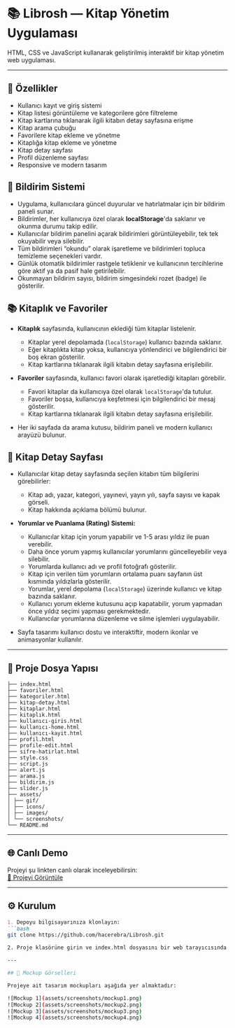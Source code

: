 # 📚 Librosh — Kitap Yönetim Uygulaması
HTML, CSS ve JavaScript kullanarak geliştirilmiş interaktif bir kitap yönetim web uygulaması.

---

## 🚀 Özellikler
- Kullanıcı kayıt ve giriş sistemi
- Kitap listesi görüntüleme ve kategorilere göre filtreleme
- Kitap kartlarına tıklanarak ilgili kitabın detay sayfasına erişme
- Kitap arama çubuğu
- Favorilere kitap ekleme ve yönetme
- Kitaplığa kitap ekleme ve yönetme
- Kitap detay sayfası
- Profil düzenleme sayfası
- Responsive ve modern tasarım

## 🔔 Bildirim Sistemi
- Uygulama, kullanıcılara güncel duyurular ve hatırlatmalar için bir bildirim paneli sunar.
- Bildirimler, her kullanıcıya özel olarak **localStorage**'da saklanır ve okunma durumu takip edilir.
- Kullanıcılar bildirim panelini açarak bildirimleri görüntüleyebilir, tek tek okuyabilir veya silebilir.
- Tüm bildirimleri “okundu” olarak işaretleme ve bildirimleri topluca temizleme seçenekleri vardır.
- Günlük otomatik bildirimler rastgele tetiklenir ve kullanıcının tercihlerine göre aktif ya da pasif hale getirilebilir.
- Okunmayan bildirim sayısı, bildirim simgesindeki rozet (badge) ile gösterilir.

## 📚 Kitaplık ve Favoriler
- **Kitaplık** sayfasında, kullanıcının eklediği tüm kitaplar listelenir.
  - Kitaplar yerel depolamada (`localStorage`) kullanıcı bazında saklanır.
  - Eğer kitaplıkta kitap yoksa, kullanıcıya yönlendirici ve bilgilendirici bir boş ekran gösterilir.
  - Kitap kartlarına tıklanarak ilgili kitabın detay sayfasına erişilebilir.

- **Favoriler** sayfasında, kullanıcı favori olarak işaretlediği kitapları görebilir.
  - Favori kitaplar da kullanıcıya özel olarak `localStorage`'da tutulur.
  - Favoriler boşsa, kullanıcıya keşfetmesi için bilgilendirici bir mesaj gösterilir.
  - Kitap kartlarına tıklanarak ilgili kitabın detay sayfasına erişilebilir.
- Her iki sayfada da arama kutusu, bildirim paneli ve modern kullanıcı arayüzü bulunur.

## 📖 Kitap Detay Sayfası

- Kullanıcılar kitap detay sayfasında seçilen kitabın tüm bilgilerini görebilirler:
  - Kitap adı, yazar, kategori, yayınevi, yayın yılı, sayfa sayısı ve kapak görseli.
  - Kitap hakkında açıklama bölümü bulunur.

- **Yorumlar ve Puanlama (Rating) Sistemi:**
  - Kullanıcılar kitap için yorum yapabilir ve 1-5 arası yıldız ile puan verebilir.
  - Daha önce yorum yapmış kullanıcılar yorumlarını güncelleyebilir veya silebilir.
  - Yorumlarda kullanıcı adı ve profil fotoğrafı gösterilir.
  - Kitap için verilen tüm yorumların ortalama puanı sayfanın üst kısmında yıldızlarla gösterilir.
  - Yorumlar, yerel depolama (`localStorage`) üzerinde kullanıcı ve kitap bazında saklanır.
  - Kullanıcı yorum ekleme kutusunu açıp kapatabilir, yorum yapmadan önce yıldız seçimi yapması gerekmektedir.
  - Kullanıcılar yorumlarına düzenleme ve silme işlemleri uygulayabilir.
  
- Sayfa tasarımı kullanıcı dostu ve interaktiftir, modern ikonlar ve animasyonlar kullanılır.

---

## 📂 Proje Dosya Yapısı

```
├── index.html
├── favoriler.html
├── kategoriler.html
├── kitap-detay.html
├── kitaplar.html
├── kitaplık.html
├── kullanıcı-giris.html
├── kullanıcı-home.html
├── kullanıcı-kayit.html
├── profil.html
├── profile-edit.html
├── sifre-hatirlat.html
├── style.css
├── script.js
├── alert.js
├── arama.js
├── bildirim.js
├── slider.js
├── assets/
│ ├── gif/
│ ├── icons/
│ ├── images/
│ └── screenshots/
└── README.md
```
---

## 🌐 Canlı Demo
Projeyi şu linkten canlı olarak inceleyebilirsin:  
[📎 Projeyi Görüntüle](https://hacerebra.github.io/Librosh/)

---

## ⚙️ Kurulum
```markdown
1. Depoyu bilgisayarınıza klonlayın:
```bash
git clone https://github.com/hacerebra/Librosh.git 

2. Proje klasörüne girin ve index.html dosyasını bir web tarayıcısında açın.

---

## 📸 Mockup Görselleri

Projeye ait tasarım mockupları aşağıda yer almaktadır:

![Mockup 1](assets/screenshots/mockup1.png)  
![Mockup 2](assets/screenshots/mockup2.png)  
![Mockup 3](assets/screenshots/mockup3.png)  
![Mockup 4](assets/screenshots/mockup4.png)
